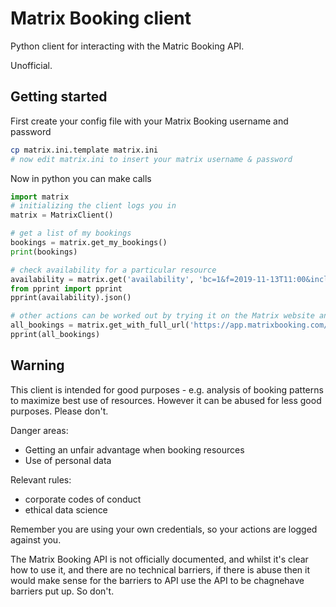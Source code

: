 # Matrix Booking client

Python client for interacting with the Matric Booking API.

Unofficial.

## Getting started

First create your config file with your Matrix Booking username and password

```bash
cp matrix.ini.template matrix.ini
# now edit matrix.ini to insert your matrix username & password
```

Now in python you can make calls

```python
import matrix
# initializing the client logs you in
matrix = MatrixClient()

# get a list of my bookings
bookings = matrix.get_my_bookings()
print(bookings)

# check availability for a particular resource
availability = matrix.get('availability', 'bc=1&f=2019-11-13T11:00&include=locations&include=bookingSettings&include=timeslots&l=718321&status=available')
from pprint import pprint
pprint(availability).json()

# other actions can be worked out by trying it on the Matrix website and looking at the XHR request it creates e.g.
all_bookings = matrix.get_with_full_url('https://app.matrixbooking.com/api/v1/user/current/bookings?include=locations&include=visit&include=facilities&include=extras&include=bookingSettings&include=layouts')
pprint(all_bookings)
```

## Warning

This client is intended for good purposes - e.g. analysis of booking patterns to maximize best use of resources. However it can be abused for less good purposes. Please don't.

Danger areas:

* Getting an unfair advantage when booking resources
* Use of personal data

Relevant rules:

* corporate codes of conduct
* ethical data science

Remember you are using your own credentials, so your actions are logged against you.

The Matrix Booking API is not officially documented, and whilst it's clear how to use it, and there are no technical barriers, if there is abuse then it would make sense for the barriers to API use the API to be chagnehave barriers put up. So don't.
